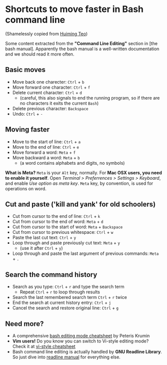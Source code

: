 # Shortcuts to move faster in Bash command line
(Shamelessly copied from [Huiming Teo])

Some content extracted from the **"Command Line Editing"** section in [the bash manual]. Apparently the bash manual is a well-written documentation and we should read it more often.

## Basic moves

* Move back one charecter: `Ctrl` + `b`
* Move forward one character: `Ctrl` + `f`
* Delete current character: `Ctrl` + `d`
  * (careful, this also signals to end the running program, so if there are no characters it exits the current `Bash`)
* Delete previous character: `Backspace`
* Undo: `Ctrl` + `-`


## Moving faster

* Move to the start of line: `Ctrl` + `a`
* Move to the end of line: `Ctrl` + `e`
* Move forward a word: `Meta` + `f`
* Move backward a word: `Meta` + `b`
  * (a word contains alphabets and digits, no symbols)

**What is Meta?** `Meta` is your `Alt` key, normally. For **Mac OSX users, you need to enable it yourself**. Open _Terminal > Preferrences > Settings > Keyboard_, and enable _Use option as meta key_. `Meta` key, by convention, is used for operations on word.


## Cut and paste ('kill and yank' for old schoolers)

* Cut from cursor to the end of line: `Ctrl` + `k`
* Cut from cursor to the end of word: `Meta` + `d`
* Cut from cursor to the start of word: `Meta` + `Backspace`
* Cut from cursor to previous whitespace: `Ctrl` + `w`
* Paste the last cut text: `Ctrl` + `y`
* Loop through and paste previously cut text: `Meta` + `y`
  * (use it after `Ctrl` + `y`)
* Loop through and paste the last argument of previous commands: `Meta` + `.`


## Search the command history

* Search as you type: `Ctrl` + `r` and type the search term
  * Repeat `Ctrl` + `r` to loop through results
* Search the last remembered search term `Ctrl` + `r` twice
* End the search at current history entry: `Ctrl` + `j`
* Cancel the search and restore original line: `Ctrl` + `g`


## Need more?

* A comprehensive [bash editing mode cheatsheet] by Peteris Krumin
* **Vim users!** Do you know you can switch to Vi-style editing mode? Check it at [vi-style cheatsheet]
* Bash command line editing is actually handled by **GNU Readline Library**. So just dive into [readline manual] for everything else.


[Huiming Teo]:http://teohm.com/blog/shortcuts-to-move-faster-in-bash-command-line/ 
[bash editing mode cheatsheet]: http://www.catonmat.net/blog/bash-emacs-editing-mode-cheat-sheet
[vi-style cheatsheet]: http://www.catonmat.net/blog/bash-vi-editing-mode-cheat-sheet/
[readline manual]: http://www.gnu.org/software/readline/#Documentation